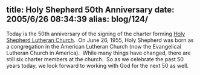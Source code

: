 title: Holy Shepherd 50th Anniversary
date: 2005/6/26 08:34:39
alias: blog/124/
---
Today is the 50th anniversary of the signing of the charter forming [Holy Shepherd Lutheran Church](http://www.holyshepherd.net/).  On June 26, 1955, Holy Shepherd was born as a congregation in the American Lutheran Church (now the Evangelical Lutheran Church in America).  While many things have changed, there are still six charter members at the church.  So as we celebrate the past 50 years today, we look forward to working with God for the next 50 as well.

